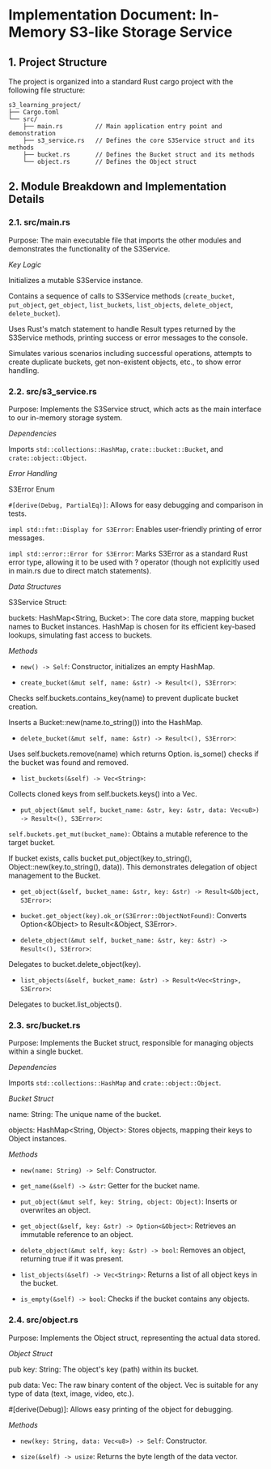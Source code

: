 # Implementation Document: In-Memory S3-like Storage Service

## 1. Project Structure
The project is organized into a standard Rust cargo project with the following file structure:
``` 
s3_learning_project/
├── Cargo.toml
└── src/
    ├── main.rs         // Main application entry point and demonstration
    ├── s3_service.rs   // Defines the core S3Service struct and its methods
    ├── bucket.rs       // Defines the Bucket struct and its methods
    └── object.rs       // Defines the Object struct
```
## 2. Module Breakdown and Implementation Details

### 2.1. src/main.rs
Purpose: The main executable file that imports the other modules and demonstrates the functionality of the S3Service.

*Key Logic*

Initializes a mutable S3Service instance.

Contains a sequence of calls to S3Service methods (`create_bucket`, `put_object`, `get_object`, `list_buckets`, `list_objects`, `delete_object`, `delete_bucket`).

Uses Rust's match statement to handle Result types returned by the S3Service methods, printing success or error messages to the console.

Simulates various scenarios including successful operations, attempts to create duplicate buckets, get non-existent objects, etc., to show error handling.

### 2.2. src/s3_service.rs
Purpose: Implements the S3Service struct, which acts as the main interface to our in-memory storage system.

*Dependencies*

Imports `std::collections::HashMap`, `crate::bucket::Bucket`, and `crate::object::Object`.

*Error Handling*

S3Error Enum

`#[derive(Debug, PartialEq)]`: Allows for easy debugging and comparison in tests.

`impl std::fmt::Display for S3Error`: Enables user-friendly printing of error messages.

`impl std::error::Error for S3Error`: Marks S3Error as a standard Rust error type, allowing it to be used with ? operator (though not explicitly used in main.rs due to direct match statements).

*Data Structures*

S3Service Struct:

buckets: HashMap<String, Bucket>: The core data store, mapping bucket names to Bucket instances. HashMap is chosen for its efficient key-based lookups, simulating fast access to buckets.

*Methods*

- `new() -> Self`: Constructor, initializes an empty HashMap.

- `create_bucket(&mut self, name: &str) -> Result<(), S3Error>`:

Checks self.buckets.contains_key(name) to prevent duplicate bucket creation.

Inserts a Bucket::new(name.to_string()) into the HashMap.

- `delete_bucket(&mut self, name: &str) -> Result<(), S3Error>`:

Uses self.buckets.remove(name) which returns Option<Bucket>. is_some() checks if the bucket was found and removed.

- `list_buckets(&self) -> Vec<String>`:

Collects cloned keys from self.buckets.keys() into a Vec<String>.

- `put_object(&mut self, bucket_name: &str, key: &str, data: Vec<u8>) -> Result<(), S3Error>`:

`self.buckets.get_mut(bucket_name)`: Obtains a mutable reference to the target bucket.

If bucket exists, calls bucket.put_object(key.to_string(), Object::new(key.to_string(), data)). This demonstrates delegation of object management to the Bucket.

- `get_object(&self, bucket_name: &str, key: &str) -> Result<&Object, S3Error>`:

- `bucket.get_object(key).ok_or(S3Error::ObjectNotFound)`: Converts Option<&Object> to Result<&Object, S3Error>.

- `delete_object(&mut self, bucket_name: &str, key: &str) -> Result<(), S3Error>`:

Delegates to bucket.delete_object(key).

- `list_objects(&self, bucket_name: &str) -> Result<Vec<String>, S3Error>`:

Delegates to bucket.list_objects().

### 2.3. src/bucket.rs
Purpose: Implements the Bucket struct, responsible for managing objects within a single bucket.

*Dependencies*

Imports `std::collections::HashMap` and `crate::object::Object`.

*Bucket Struct*

name: String: The unique name of the bucket.

objects: HashMap<String, Object>: Stores objects, mapping their keys to Object instances.

*Methods*

- `new(name: String) -> Self`: Constructor.

- `get_name(&self) -> &str`: Getter for the bucket name.

- `put_object(&mut self, key: String, object: Object)`: Inserts or overwrites an object.

- `get_object(&self, key: &str) -> Option<&Object>`: Retrieves an immutable reference to an object.

- `delete_object(&mut self, key: &str) -> bool`: Removes an object, returning true if it was present.

- `list_objects(&self) -> Vec<String>`: Returns a list of all object keys in the bucket.

- `is_empty(&self) -> bool`: Checks if the bucket contains any objects.

### 2.4. src/object.rs
Purpose: Implements the Object struct, representing the actual data stored.

*Object Struct*

pub key: String: The object's key (path) within its bucket.

pub data: Vec<u8>: The raw binary content of the object. Vec<u8> is suitable for any type of data (text, image, video, etc.).

#[derive(Debug)]: Allows easy printing of the object for debugging.

*Methods*

- `new(key: String, data: Vec<u8>) -> Self`: Constructor.

- `size(&self) -> usize`: Returns the byte length of the data vector.
